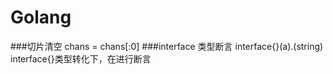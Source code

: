 # Golang
###切片清空  	chans = chans[:0]
###interface 类型断言 interface{}(a).(string) interface{}类型转化下，在进行断言
